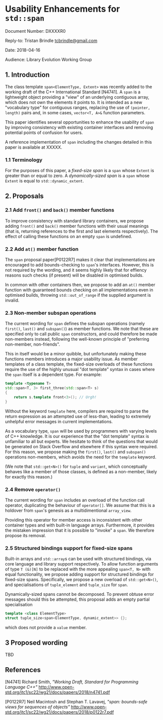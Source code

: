 
# Usability Enhancements for `std::span` #

Document Number: DXXXXR0

Reply-to: Tristan Brindle <tcbrindle@gmail.com>

Date: 2018-04-16

Audience: Library Evolution Working Group

## 1. Introduction ##

The class template `span<ElementType, Extent>` was recently added to the working draft of the C++ International Standard [N4741]. A `span` is a lightweight object providing a "view" of an underlying contiguous array, which does not own the elements it points to. It is intended as a new "vocabulary type" for contiguous ranges, replacing the use of `(pointer, length)` pairs and, in some cases, `vector<T, A>&`  function parameters.

This paper identifies several opportunities to enhance the usability of `span` by improving consistency with existing container interfaces and removing potential points of confusion for users.

A reference implementation of `span` including the changes detailed in this paper is available at XXXXX.

### 1.1 Terminology ###

For the purposes of this paper, a *fixed-size span* is a `span` whose `Extent` is greater than or equal to zero. A *dynamically-sized span* is a `span` whose `Extent` is equal to `std::dynamic_extent`.

## 2. Proposals ##

### 2.1 Add `front()` and `back()` member functions ###

To improve consistency with standard library containers, we propose adding `front()` and `back()` member functions with their usual meanings (that is, returning references to the first and last elements respectively). The effect of calling these functions on an empty `span` is undefined.

### 2.2 Add `at()` member function ###

The `span` proposal paper[P0122R7] makes it clear that implementations are encouraged to add bounds-checking to `span`'s interfaces. However, this is not required by the wording, and it seems highly likely that for effiency reasons such checks (if present) will be disabled in optimised builds.

In common with other containers then, we propose to add an `at()` member function with guaranteed bounds checking on all implementations even in optimised builds, throwing `std::out_of_range` if the supplied argument is invalid.

### 2.3 Non-member subspan operations ###

The current wording for `span` defines the subspan operations (namely `first()`, `last()` and `subspan()`) as member functions. We note that these are specified only to call public `span` constructors, and could therefore be made non-members instead, following the well-known principle of "preferring non-member, non-friends".

This in itself would be a minor quibble, but unfortunately making these functions members introduces a major usability issue. As member templates of a class template, the fixed-size overloads of these functions require the use of the highly unusual "dot template" syntax in cases where the `span` itself is a dependent type. For example:

```cpp
template <typename T>
std::span<T, 3> first_three(std::span<T> s)
{
    return s.template front<3>(); // Urgh!
}
```

Without the keyword `template` here, compilers are required to parse the return expression as an attempted use of less-than, leading to extremely unhelpful error messages in current implementations.

As a vocabulary type, `span` will be used by programmers with varying levels of C++ knowledge. It is our experience that the "dot template" syntax is unfamiliar to all but experts. We hesitate to think of the questions that would be generated on Stack Overflow and elsewhere if this syntax were required. For this reason, we propose making the `first()`, `last()` and `subspan()` operations non-members, which avoids the need for the `template` keyword.

(We note that `std::get<N>()` for `tuple` and `variant`, which conceptually behaves like a member of those classes, is defined as a non-member, likely for exactly this reason.)

### 2.4 Remove `operator()` ###

The current wording for `span` includes an overload of the function call operator, duplicating the behaviour of `operator[]`. We assume that this is a holdover from `span`'s genesis as a multidimentional `array_view`.

Providing this operator for member access is inconsistent with other container types and with built-in language arrays. Furthermore, it provides the mistaken impression that it is possible to "invoke" a `span`. We therefore propose its removal.

### 2.5 Structured bindings support for fixed-size spans ###

Built-in arrays and `std::array`s can be used with structured bindings, via core language and library support respectively. To allow function arguments of type `T (&)[N]` to be replaced with the more appealing `span<T, N>` with equal functionality, we propose adding support for structured bindings for fixed-size spans. Specifically, we propose a new overload of `std::get<N>()`, and specialisations of `tuple_element` and `tuple_size` for `span`.

Dynamically-sized spans cannot be decomposed. To prevent obtuse error messages should this be attempted, this proposal adds an empty partial specialisation

```cpp
template <class ElementType>
struct tuple_size<span<ElementType, dynamic_extent>> {};
```

which does not provide a `value` member.

## 3 Proposed wording ##

TBD

## References ##

[N4741] Richard Smith, *"Working Draft, Standard for Programming
Language C++"*
http://www.open-std.org/jtc1/sc22/wg21/docs/papers/2018/n4741.pdf

[P0122R7] Neil Macintosh and Stephan T. Lavavej, *"span: bounds-safe views for sequences of objects"*
http://www.open-std.org/jtc1/sc22/wg21/docs/papers/2018/p0122r7.pdf